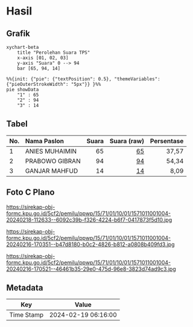 # Hasil

## Grafik

```mermaid
xychart-beta
    title "Perolehan Suara TPS"
    x-axis [01, 02, 03]
    y-axis "Suara" 0 --> 94
    bar [65, 94, 14]
```

```mermaid
%%{init: {"pie": {"textPosition": 0.5}, "themeVariables": {"pieOuterStrokeWidth": "5px"}} }%%
pie showData
    "1" : 65
    "2" : 94
    "3" : 14
```

## Tabel

| No. | Nama Paslon    | Suara | Suara (raw) | Persentase |
|:--- |:-------------- | -----:| -----------:| ----------:|
| 1   | ANIES MUHAIMIN | 65    | [65][p-1]   | 37,57      |
| 2   | PRABOWO GIBRAN | 94    | [94][p-2]   | 54,34      |
| 3   | GANJAR MAHFUD  | 14    | [14][p-3]   | 8,09       |


[p-1]: https://github.com/gigit-pemilu/pemilu-2024-15-jambi/blob/main/pilpres/hitung-suara/sub/15-jambi/sub/71-kota-jambi/sub/01-telanaipura/sub/1001-simpang-iv-sipin/sub/004-tps/sub/paslon-1.txt
[p-2]: https://github.com/gigit-pemilu/pemilu-2024-15-jambi/blob/main/pilpres/hitung-suara/sub/15-jambi/sub/71-kota-jambi/sub/01-telanaipura/sub/1001-simpang-iv-sipin/sub/004-tps/sub/paslon-2.txt
[p-3]: https://github.com/gigit-pemilu/pemilu-2024-15-jambi/blob/main/pilpres/hitung-suara/sub/15-jambi/sub/71-kota-jambi/sub/01-telanaipura/sub/1001-simpang-iv-sipin/sub/004-tps/sub/paslon-3.txt

## Foto C Plano

https://sirekap-obj-formc.kpu.go.id/5cf2/pemilu/ppwp/15/71/01/10/01/1571011001004-20240218-112633--6092c39b-f326-4224-b6f7-0417873f5d10.jpg

https://sirekap-obj-formc.kpu.go.id/5cf2/pemilu/ppwp/15/71/01/10/01/1571011001004-20240216-170351--b47d8180-b0c2-4826-b812-a0808b409fd3.jpg

https://sirekap-obj-formc.kpu.go.id/5cf2/pemilu/ppwp/15/71/01/10/01/1571011001004-20240216-170521--46461b35-29e0-475d-96e8-3823d74ad9c3.jpg


## Metadata

| Key        | Value               |
| ---------- | ------------------- |
| Time Stamp | 2024-02-19 06:16:00 |



